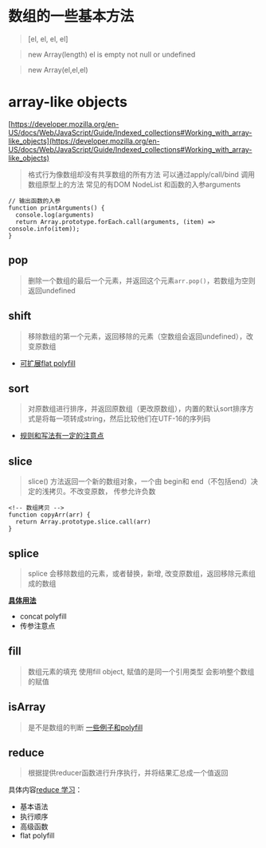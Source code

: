 # 数组的一些基本方法

> [el, el, el, el]

> new Array(length) el is empty not null or undefined

> new Array(el,el,el)


# array-like objects

[https://developer.mozilla.org/en-US/docs/Web/JavaScript/Guide/Indexed_collections#Working_with_array-like_objects](https://developer.mozilla.org/en-US/docs/Web/JavaScript/Guide/Indexed_collections#Working_with_array-like_objects)

> 格式行为像数组却没有共享数组的所有方法
> 可以通过apply/call/bind 调用数组原型上的方法
> 常见的有DOM NodeList 和函数的入参arguments

```
// 输出函数的入参
function printArguments() {
  console.log(arguments)
  return Array.prototype.forEach.call(arguments, (item) => console.info(item));
}
```


## pop
> 删除一个数组的最后一个元素，并返回这个元素```arr.pop()```，若数组为空则返回undefined

## shift

> 移除数组的第一个元素，返回移除的元素（空数组会返回undefined），改变原数组

 * [可扩展flat polyfill](./shift/Readme.md)


## sort
> 对原数组进行排序，并返回原数组（更改原数组），内置的默认sort排序方式是将每一项转成string，然后比较他们在UTF-16的序列码

* [规则和写法有一定的注意点](./sort/Readme.md)

## slice 
> slice() 方法返回一个新的数组对象，一个由 begin和 end（不包括end）决定的浅拷贝。不改变原数， 传参允许负数
```
<!-- 数组拷贝 -->
function copyArr(arr) {
  return Array.prototype.slice.call(arr)
}
```

## splice
>splice 会移除数组的元素，或者替换，新增, 改变原数组，返回移除元素组成的数组

**[具体用法](./splice/Readme.md)**
* concat polyfill
* 传参注意点

## fill
> 数组元素的填充 使用fill object, 赋值的是同一个引用类型 会影响整个数组的赋值

## isArray
> 是不是数组的判断
[一些例子和polyfill](./isArray/Readme.md)


## reduce
> 根据提供reducer函数进行升序执行，并将结果汇总成一个值返回

具体内容[reduce 学习](./reduce/Readme.md)：
* 基本语法
* 执行顺序
* 高级函数
* flat polyfill
